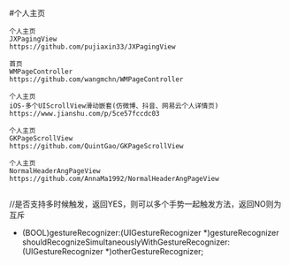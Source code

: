 #个人主页

```
个人主页
JXPagingView
https://github.com/pujiaxin33/JXPagingView

首页
WMPageController
https://github.com/wangmchn/WMPageController

个人主页
iOS-多个UIScrollView滑动嵌套(仿微博、抖音、网易云个人详情页)
https://www.jianshu.com/p/5ce57fccdc03

个人主页
GKPageScrollView
https://github.com/QuintGao/GKPageScrollView

个人主页
NormalHeaderAngPageView
https://github.com/AnnaMa1992/NormalHeaderAngPageView
 
```
//是否支持多时候触发，返回YES，则可以多个手势一起触发方法，返回NO则为互斥
- (BOOL)gestureRecognizer:(UIGestureRecognizer *)gestureRecognizer shouldRecognizeSimultaneouslyWithGestureRecognizer:(UIGestureRecognizer *)otherGestureRecognizer;

